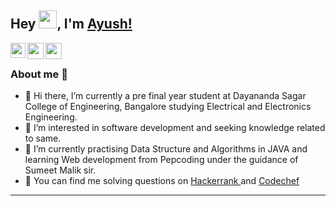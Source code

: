 ## Hey <img src="https://github.com/TheDudeThatCode/TheDudeThatCode/blob/master/Assets/Hi.gif" width="29px">, I'm [Ayush!](https://ayush-kumar.netlify.app/) 

<a href="https://www.linkedin.com/in/ayushkumar411/">
  <img align="left" width="24px" src="https://cdn.jsdelivr.net/npm/simple-icons@v3/icons/linkedin.svg"  />
</a>
<a href="https://twitter.com/__ayushkr__">
  <img align="left" width="26px" src="https://cdn.jsdelivr.net/npm/simple-icons@v3/icons/twitter.svg" />
</a>
<a href="mailto:ayush.ayuk@gmail.com">
  <img align="left" width="26px" src="https://cdn.jsdelivr.net/npm/simple-icons@v3/icons/gmail.svg" />
</a>
<!-- <a href="link">
  <img align="left" width="26px" src="https://cdn.jsdelivr.net/npm/simple-icons@v3/icons/youtube.svg" />
</a>
<a href="url">
  <img align="left" width="26px" src="https://cdn.jsdelivr.net/npm/simple-icons@v3/icons/medium.svg" />
</a> -->

<br>

### About me 🚀

- 👋 Hi there, I’m currently a pre final year student at Dayananda Sagar College of Engineering, Bangalore studying Electrical and Electronics Engineering.
- 👀 I’m interested in software development and seeking knowledge related to same.
- 🌱 I’m currently practising Data Structure and Algorithms in JAVA and learning Web development from Pepcoding under the guidance of Sumeet Malik sir.
- 🤖 You can find me solving questions on <a href="https://www.hackerrank.com/ayush_akr2019">Hackerrank </a>and <a href="https://www.codechef.com/users/ayukr">Codechef</a> <br>

<hr>

<!-- <hr>
![Ayush's github stats](https://github-readme-stats.vercel.app/api?username=dev-ayushk&show_icons=true&hide_border=true)
<br>
![visitors](https://visitor-badge.laobi.icu/badge?page_id=dev-ayushk.dev-ayushk)
<!--- -->
<!-- dev-ayushk/dev-ayushk is a ✨ special ✨ repository because its `README.md` (this file) appears on your GitHub profile.
You can click the Preview link to take a look at your changes.
---> 
